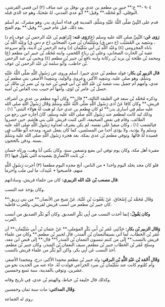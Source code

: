 ٩٠٤ -** ع:** جبير بن مطعم بن عدي بن نوفل بن عبد مناف (٢) ابن قصي القرشي، النوفلي، أَبُو مُحَمَّد،** وقيل:** أَبُو عدي المدني، لهُ صُحبَةٌ، وهو جد الذي قبله.

قدم على النَّبِيّ صَلَّى اللَّهُ عَلَيْهِ وسَلَّمَ، المدينة فِي فداء أسارى بدر، وهو مشرك، ثم أسلم بعد ذلك، قبل عام خيبر،** وقيل:** يوم الفتح.

**رَوَى عَن:** النَّبِيِّ صلى الله عليه وسلم (ع)**رَوَى عَنه:** إِبْرَاهِيم بْن عَبْد الرحمن بْن عوف (م د) ، وسَعِيد بن المُسَيَّب (خ دس ق) وسُلَيْمان بْن صرد الصحابي (خ م دس ق) وعَبْد اللَّهِ بْن باباه المخزومي (٤) وعَبْد اللَّهِ بْن أَبي سُلَيْمان (د) وعبد الرحمن بْن أذينة، وأَبُو سروعة عقبة بْن الحارث الصحابي، وعلي بْن رباح اللخمي، وابنه مُحَمَّد بْن جبير ابن مطعم (ع) ومحمد بْن طلحة بْن يزيد بْن ركانة وابنه نافع بْن جبير بْن مطعم (٤) ويحيى بْن عبد الرحمن بْن حاطب، وأَبُو سلمة بْن عَبْد الرحمن بْن عوف.

**قال الزبير بْن بكار:** فولد مطعم بْن عدي جبيرا. أسلم وروى عن رَسُول اللَّهِ صَلَّى اللَّهُ عَلَيْهِ وسَلَّمَ، وهو صلى عليه، وسَعِيد الأكبر، وعروة، والوليد، وسَعِيدا الأصغر، بني مطعم بْن عدي، وأمهم أم جميل بنت شعبة بْن عَبْدِ اللَّهِ بْن أَبي قيس بْن عبد ود بْن نصر بْن مالك بْن حسل بْن عامر بْن لؤي، وأمها أم حبيب بنت العاص بْن أمية.

وذكره مُحَمَّد بْن سعد في الطبقة الثالثة،** قال:** وكان أبوه مطعم بن عدي بن أشراف قريش،** وكان كافا عَنْ أذى رَسُول اللَّهِ صَلَّى اللَّهُ عَلَيْهِ وسَلَّمَ وَقَال رَسُولُ اللَّهِ صلى الله عليه سلم فِي أسارى بدر:** لو كان مطعم بن عدي حيا، لو هبت لَهُ هؤلاء النتنى" (١) ، وذلك ليد كانت لمطعم عند رَسُول اللَّهِ صلى الله عليه وسلم، كَانَ أجاره حين رجع من الطائف، وقام فِي نقض الصحيفة، التي كتبت قريش عَلَى بني هاشم. حين حصروا فيالشعب (١) ، وكان مبقيا عَلَى نفسه. لم يكن يشرف لعداوة رَسُول اللَّهِ صلى الله عليه وسلم ولا يؤذيه، ولا يؤذي أحدا من المسلمين، كما كان يفعل غيره، ومدحه أَبُو طالب فِي قصيدة لَهُ قالها. وتوفي مطعم بْن عدي بمكة. بعد هجرة رَسُول اللَّهِ صلى الله عليه وسَلَّمَ بسنة. ودفن بالحجون.

مقبرة أهل مكة، وكان يوم توفي ابن بضع وتسعين سنة. وكان يكنى أبا وهب، ورثاه حسان بْن ثابت الأَنْصارِيّ بقصيدته التي يَقُولُ فيها (٢) .

فلو كان مجد يخلد اليوم واحدا • من الناس، أنج مجده اليوم مطعما (٣) أجرت رَسُول اللَّهِ منهم، فأصبحوا • عُبَيدك، ما لبى ملب وأحرما

**قال مصعب بْن عَبْد الله الزبيري:** كان من حلماء قريش، وساداتهم.

وكان يؤخذ عند النسب.

وَقَال مُحَمَّد بْن إِسْحَاقَ، عَنْ يَعْقُوبَ بْنِ عُتْبَةَ، عَنْ شيخ من الأنصار،** من بني زريق:** كان جبير بْن مطعم من أنسب قريش لقريش، وللعرب قاطبة.

**وكان يَقُولُ:** إنما أخذت النسب من أَبِي بَكْرٍ الصديق. وكان أَبُو بَكْر الصديق من أنسب العرب.

**وَقَال الزبير بْن بكار:** حَدَّثَنِي عُمَر بْن أَبي بَكْرٍ المؤملي،** عَنْ عثمان بْن أَبي سُلَيْمان:** أن عُمَر بْن الخطاب، لما أتي بسيفالنعمان بْن المنذر، قال لجبير بْن مطعم.** وكان من علماء قريش بالنسب:** إِلَى من كنتم تنسبون النعمان بْن المنذر؟** قال:** إلى قنص ابن معد، وسلح عُمَر بْن الخطاب جبير بْن مطعم. سيف النعمان بْن المنذر، وكان جبير بْن مطعم. أخذ النسب عَن أَبِي بكر، واكن أَبُو بَكْر من علماء قريش بالنسب.

**وَقَال أَحْمَد بْن عَبْدِ اللَّهِ بْن البرقي:** ولد جبير بْن مطعم محمدا الأكبر، درج، ومحمدا الأصغر، وأم كلثوم كانت عند سُلَيْمان بْن صرد الخزاعي فولدت لَهُ. جاء عنه من الحديث نحو من عشرين، وتوفي بالمدينة، سنة تسع وخمسين.

وكذلك قال خليفة بْن خياط، والهيثم بْن عدي، فِي تاريخ وفاته.

**وَقَال المدائني:** مات سنة ثمان وخمسين.

روى له الجماعة.